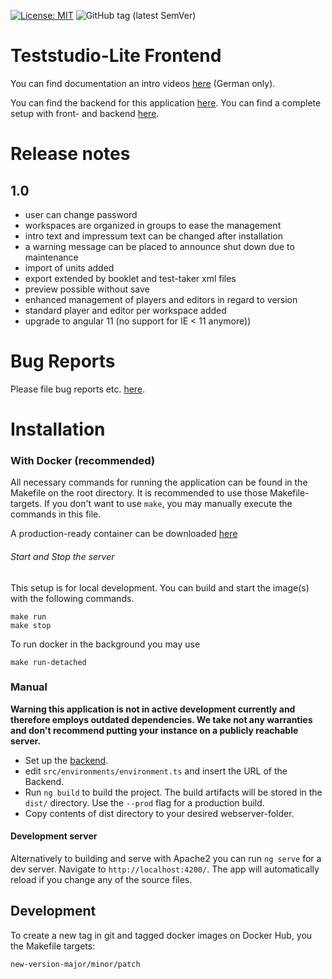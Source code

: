 [![License: MIT](https://img.shields.io/badge/License-MIT-yellow.svg?style=flat-square)](https://opensource.org/licenses/MIT)
![GitHub tag (latest SemVer)](https://img.shields.io/github/v/tag/iqb-berlin/teststudio-lite-frontend?style=flat-square)

# Teststudio-Lite Frontend

You can find documentation an intro videos [here](https://github.com/iqb-berlin/iqb-berlin.github.io/wiki) (German only). 

You can find the backend for this application [here](https://github.com/iqb-berlin/teststudio-lite-backend).
You can find a complete setup with front- and backend [here](https://github.com/iqb-berlin/teststudio-lite-setup).

# Release notes
## 1.0
* user can change password
* workspaces are organized in groups to ease the management
* intro text and impressum text can be changed after installation
* a warning message can be placed to announce shut down due to maintenance
* import of units added
* export extended by booklet and test-taker xml files
* preview possible without save
* enhanced management of players and editors in regard to version
* standard player and editor per workspace added
* upgrade to angular 11 (no support for IE < 11 anymore))

# Bug Reports

Please file bug reports etc. [here](https://github.com/iqb-berlin/teststudio-lite-frontend/issues).

# Installation

### With Docker (recommended)

All necessary commands for running the application can be found in the Makefile on the root directory. It is recommended to use those Makefile-targets. If you don't want to use `make`, you may manually execute the commands in this file.

A production-ready container can be downloaded [here](https://hub.docker.com/repository/docker/iqbberlin/teststudio-lite-frontend)

###### Start and Stop the server
This setup is for local development. You can build and start the image(s) with the following commands.
```
make run
make stop
```

To run docker in the background you may use
```
make run-detached
```

### Manual

**Warning this application is not in active development currently and therefore employs outdated dependencies.
We take not any warranties and don't recommend putting your instance on a publicly reachable server.**

- Set up the [backend](https://github.com/iqb-berlin/teststudio-lite-backend).
- edit `src/environments/environment.ts` and insert the URL of the Backend.
- Run `ng build` to build the project. The build artifacts will be stored in the `dist/` directory.
Use the `--prod` flag for a production build.
- Copy contents of dist directory to your desired webserver-folder.  

#### Development server

Alternatively to building and serve with Apache2 you can run `ng serve` for a dev server.
Navigate to `http://localhost:4200/`. The app will automatically reload if you change any of
the source files.

## Development

To create a new tag in git and tagged docker images on Docker Hub, you the Makefile targets:
```
new-version-major/minor/patch
```
